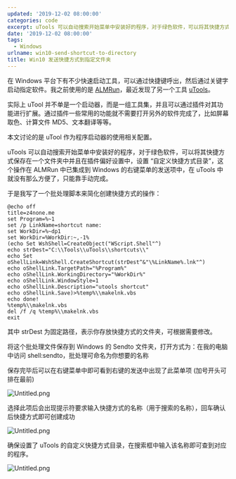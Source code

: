 ```yaml
---
updated: '2019-12-02 08:00:00'
categories: code
excerpt: uTools 可以自动搜索开始菜单中安装好的程序，对于绿色软件，可以将其快捷方式保存在一个文件夹中并且在插件偏好设置中，设置 “自定义快捷方式目录”，这个操作在 ALMRun 中已集成到 Windows 的右键菜单的发送项中，在 uTools 中就没有那么方便了，只能靠手动完成。
date: '2019-12-02 08:00:00'
tags:
  - Windows
urlname: win10-send-shortcut-to-directory
title: Win10 发送快捷方式到指定文件夹
---
```


在 Windows 平台下有不少快速启动工具，可以通过快捷键呼出，然后通过关键字启动指定软件。我之前使用的是 [ALMRun](https://github.com/chenall/ALMRun)，最近发现了另一个工具 [uTools](https://u.tools/)。


实际上 uTool 并不单是一个启动器，而是一组工具集，并且可以通过插件对其功能进行扩展。通过插件一些常用的功能就不需要打开另外的软件完成了，比如屏幕取色、计算文件 MD5、文本翻译等等。


本文讨论的是 uTool 作为程序启动器的使用相关配置。


uTools 可以自动搜索开始菜单中安装好的程序，对于绿色软件，可以将其快捷方式保存在一个文件夹中并且在插件偏好设置中，设置 “自定义快捷方式目录”，这个操作在 ALMRun 中已集成到 Windows 的右键菜单的发送项中，在 uTools 中就没有那么方便了，只能靠手动完成。


于是我写了一个批处理脚本来简化创建快捷方式的操作：


```text
@echo off
title=z4none.me
set Program=%~1
set /p LinkName=shortcut name:
set WorkDir=%~dp1
set WorkDir=%WorkDir:~,-1%
(echo Set WshShell=CreateObject("WScript.Shell"^)
echo strDest="C:\\Tools\\uTools\\shortcuts\\"
echo Set oShellLink=WshShell.CreateShortcut(strDest^&"\%LinkName%.lnk"^)
echo oShellLink.TargetPath="%Program%"
echo oShellLink.WorkingDirectory="%WorkDir%"
echo oShellLink.WindowStyle=1
echo oShellLink.Description="utools shortcut"
echo oShellLink.Save)>%temp%\\makelnk.vbs
echo done!
%temp%\\makelnk.vbs
del /f /q %temp%\\makelnk.vbs
exit

```


其中 strDest 为固定路径，表示你存放快捷方式的文件夹，可根据需要修改。


将这个批处理文件保存到 Windows 的 Sendto 文件夹，打开方式为：在我的电脑中访问 shell:sendto，批处理可命名为你想要的名称


保存完毕后可以在右键菜单中即可看到右键的发送中出现了此菜单项 (加号开头可排在最前)


![Untitled.png](https://s.z4none.me/blog/5fffcc00e3b82c2d645e782ad09cef5e.png)


选择此项后会出现提示符要求输入快捷方式的名称（用于搜索的名称），回车确认后快捷方式即可创建成功


![Untitled.png](https://s.z4none.me/blog/be11877843ab3263c85c5588043d6c88.png)


确保设置了 uTools 的自定义快捷方式目录，在搜索框中输入该名称即可查到对应的程序。


![Untitled.png](https://s.z4none.me/blog/916f86cc41a0f601e69d0ef30f710619.png)

